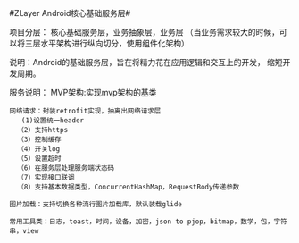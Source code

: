 #ZLayer Android核心基础服务层#

项目分层：
    核心基础服务层，业务抽象层，业务层
    （当业务需求较大的时候，可以将三层水平架构进行纵向切分，使用组件化架构）

说明：Android的基础服务层，旨在将精力花在应用逻辑和交互上的开发，
      缩短开发周期。

服务说明：
    MVP架构:实现mvp架构的基类
    
    网络请求：封装retrofit实现，抽离出网络请求层
       (1)设置统一header
      （2）支持https
      （3）控制缓存
      （4）开关log
      （5）设置超时
      （6）在服务层处理服务端状态码
      （7）实现接口联调
      （8）支持基本数据类型，ConcurrentHashMap，RequestBody传递参数

    图片加载：支持切换各种流行图片加载库，默认装载glide
    
    常用工具类：日志，toast，时间，设备，加密，json to pjop，bitmap，数学，包，字符串，view
    
  
    
